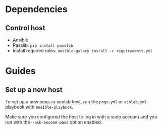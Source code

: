 # Dependencies

## Control host
* Ansible
* Passlib: `pip install passlib`
* Install required roles: `ansible-galaxy install -r requirements.yml`

# Guides

## Set up a new host

To set up a new pogs or xcolab host, run the `pogs.yml` or `xcolab.yml` playbook with `ansible-playbook`.

Make sure you configured the host to log in with a sudo account and you run with the`--ask-become-pass` option enabled. 
